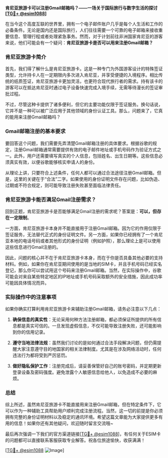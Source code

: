 **肯尼亚旅游卡可以注册Gmail邮箱吗？——一场关于国际旅行与数字生活的探讨[[TG💪+ @esim1088](https://t.me/s/esim1088)]**

在当今这个高度互联的世界里，拥有一个电子邮件账户几乎是每个人生活和工作的必备条件。无论是国内还是国际旅行，人们往往需要一个可靠的电子邮箱来接收重要信息、管理行程或者处理紧急事务。然而，对于计划前往非洲国家肯尼亚的游客来说，他们可能会有一个疑问：**肯尼亚旅游卡是否可以用来注册Gmail邮箱？**

### 肯尼亚旅游卡简介

首先，我们得了解什么是肯尼亚旅游卡。这是一种专门为外国游客设计的特殊签证类型，允许持卡人在一定期限内多次进入肯尼亚，并享受便捷的入境程序。相比传统的纸质签证，肯尼亚旅游卡更加灵活，也更符合现代旅行者的需求。持有该卡的游客可以在抵达肯尼亚时通过电子设备快速完成入境手续，无需等待漫长的签证审批过程。

不过，尽管这种卡提供了诸多便利，但它的主要功能仅限于签证服务。换句话说，它并不是一种可以被广泛应用于其他领域的身份认证工具。那么，问题来了，它真的能用来注册Gmail邮箱吗？

### Gmail邮箱注册的基本要求

要回答这个问题，我们需要先弄清楚Gmail邮箱注册的具体要求。根据谷歌的规定，注册Gmail邮箱通常需要提供有效的电子邮件地址或手机号码作为验证方式之一。此外，用户还需要填写真实的个人信息，包括姓名、出生日期等。这些信息必须真实有效，以便谷歌能够核实申请人的身份。

从理论上讲，只要符合上述条件，任何人都可以通过合法途径注册Gmail邮箱。但是，这里的关键在于“合法”二字。如果使用的身份证明文件存在问题，比如伪造、过期或不符合规定，则可能导致注册失败甚至面临法律责任。

### 肯尼亚旅游卡能否满足Gmail注册需求？

回到正题，肯尼亚旅游卡是否能够满足Gmail注册的需求呢？答案是：**可以，但存在一定限制**。

一方面，肯尼亚旅游卡本身并不能直接用于注册Gmail邮箱。因为它的作用仅限于签证服务，无法替代正式的身份证明文件。另一方面，如果你已经拥有了一个肯尼亚本地的电话号码或者其他形式的身份证明（例如护照），那么理论上是可以使用这些信息进行Gmail注册的。

因此，问题的核心并不在于肯尼亚旅游卡本身，而在于你是否具备其他必要的支持材料。例如，如果你在肯尼亚期间使用的是当地的SIM卡，并且手机号码已经实名登记，那么你可以尝试用这个号码来注册Gmail邮箱。当然，在实际操作中，谷歌可能会对来自某些特定地区的IP地址或手机号码采取额外的安全措施，因此成功率可能因具体情况而异。

### 实际操作中的注意事项

如果你确实打算利用肯尼亚旅游卡来辅助注册Gmail邮箱，请务必注意以下几点：

1. **确保信息的真实性**：无论采用何种方法注册邮箱，都必须保证所提供的所有信息都是真实可信的。一旦发现虚假信息，不仅可能导致注册失败，还可能影响到你的信用记录。
   
2. **遵守当地法律法规**：虽然我们讨论的是如何通过合法手段解决问题，但仍需提醒大家注意遵守目的地国家的相关法律制度。尤其是在涉及网络活动时，任何违法行为都将受到严厉惩罚。

3. **做好隐私保护工作**：注册完成后，请妥善保管好自己的账号密码，并定期更新登录设备及密码强度。避免泄露个人敏感信息给他人，以免造成不必要的麻烦。

### 总结

综上所述，虽然肯尼亚旅游卡不能直接用来注册Gmail邮箱，但在特定条件下，它可以作为一种辅助工具帮助用户顺利完成注册流程。当然，这一切的前提是你必须拥有完整的身份证明材料以及稳定的通讯环境。希望这篇文章能为大家提供更多有用的信息！如果你还有其他疑问，欢迎随时留言交流哦~

最后再次强调一下我们的官方渠道链接[[TG💪+ @esim1088](https://t.me/s/esim1088)]，有任何关于ESIM卡的问题都可以直接联系客服获取专业解答。祝各位旅途愉快，收获满满！

[[TG💪+ @esim1088](https://t.me/s/esim1088) ![Image](https://i.postimg.cc/4NQfJmqS/Snipaste-2025-05-13-00-14-12.png)]